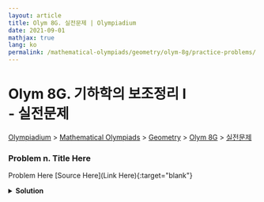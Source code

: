 ```yaml
---
layout: article
title: Olym 8G. 실전문제 | Olympiadium
date: 2021-09-01
mathjax: true
lang: ko
permalink: /mathematical-olympiads/geometry/olym-8g/practice-problems/
---
```

# Olym 8G. 기하학의 보조정리 I <br> <ssup> - 실전문제</ssup>

<a href="{{ site.homeurl }}">Olympiadium</a> > <a href="{{ site.homeurl }}mathematical-olympiads/">Mathematical Olympiads</a> > <a href="{{ site.homeurl }}mathematical-olympiads/geometry/">Geometry</a> > <a href="{{ site.homeurl }}mathematical-olympiads/geometry/olym-8g/">Olym 8G</a> > <a href="{{ site.homeurl }}mathematical-olympiads/geometry/olym-8g/practice-problems/">실전문제</a>

### Problem n. Title Here
<blueboard> Problem Here </blueboard>
[Source Here](Link Here){:target="blank"}
<pinkborder><details>
<summary><b>Solution</b></summary>
Solution Here. 
</details></pinkborder>